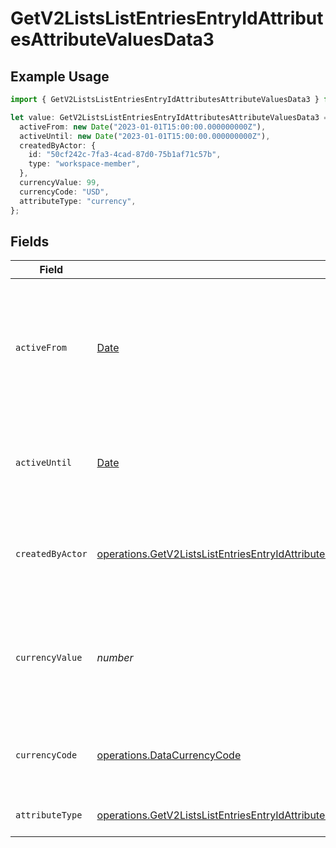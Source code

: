 # GetV2ListsListEntriesEntryIdAttributesAttributeValuesData3

## Example Usage

```typescript
import { GetV2ListsListEntriesEntryIdAttributesAttributeValuesData3 } from "attio-js/models/operations";

let value: GetV2ListsListEntriesEntryIdAttributesAttributeValuesData3 = {
  activeFrom: new Date("2023-01-01T15:00:00.000000000Z"),
  activeUntil: new Date("2023-01-01T15:00:00.000000000Z"),
  createdByActor: {
    id: "50cf242c-7fa3-4cad-87d0-75b1af71c57b",
    type: "workspace-member",
  },
  currencyValue: 99,
  currencyCode: "USD",
  attributeType: "currency",
};
```

## Fields

| Field                                                                                                                                                                                                                                                  | Type                                                                                                                                                                                                                                                   | Required                                                                                                                                                                                                                                               | Description                                                                                                                                                                                                                                            | Example                                                                                                                                                                                                                                                |
| ------------------------------------------------------------------------------------------------------------------------------------------------------------------------------------------------------------------------------------------------------ | ------------------------------------------------------------------------------------------------------------------------------------------------------------------------------------------------------------------------------------------------------ | ------------------------------------------------------------------------------------------------------------------------------------------------------------------------------------------------------------------------------------------------------ | ------------------------------------------------------------------------------------------------------------------------------------------------------------------------------------------------------------------------------------------------------ | ------------------------------------------------------------------------------------------------------------------------------------------------------------------------------------------------------------------------------------------------------ |
| `activeFrom`                                                                                                                                                                                                                                           | [Date](https://developer.mozilla.org/en-US/docs/Web/JavaScript/Reference/Global_Objects/Date)                                                                                                                                                          | :heavy_check_mark:                                                                                                                                                                                                                                     | The point in time at which this value was made "active". `active_from` can be considered roughly analogous to `created_at`.                                                                                                                            | 2023-01-01T15:00:00.000000000Z                                                                                                                                                                                                                         |
| `activeUntil`                                                                                                                                                                                                                                          | [Date](https://developer.mozilla.org/en-US/docs/Web/JavaScript/Reference/Global_Objects/Date)                                                                                                                                                          | :heavy_check_mark:                                                                                                                                                                                                                                     | The point in time at which this value was deactivated. If `null`, the value is active.                                                                                                                                                                 | 2023-01-01T15:00:00.000000000Z                                                                                                                                                                                                                         |
| `createdByActor`                                                                                                                                                                                                                                       | [operations.GetV2ListsListEntriesEntryIdAttributesAttributeValuesDataEntriesAttributesValuesResponseCreatedByActor](../../models/operations/getv2listslistentriesentryidattributesattributevaluesdataentriesattributesvaluesresponsecreatedbyactor.md) | :heavy_check_mark:                                                                                                                                                                                                                                     | The actor that created this value.                                                                                                                                                                                                                     | {<br/>"type": "workspace-member",<br/>"id": "50cf242c-7fa3-4cad-87d0-75b1af71c57b"<br/>}                                                                                                                                                               |
| `currencyValue`                                                                                                                                                                                                                                        | *number*                                                                                                                                                                                                                                               | :heavy_check_mark:                                                                                                                                                                                                                                     | A numerical representation of the currency value. A decimal with a max of 4 decimal places.                                                                                                                                                            | 99                                                                                                                                                                                                                                                     |
| `currencyCode`                                                                                                                                                                                                                                         | [operations.DataCurrencyCode](../../models/operations/datacurrencycode.md)                                                                                                                                                                             | :heavy_minus_sign:                                                                                                                                                                                                                                     | The ISO4217 currency code representing the currency that the value is stored in.                                                                                                                                                                       | USD                                                                                                                                                                                                                                                    |
| `attributeType`                                                                                                                                                                                                                                        | [operations.GetV2ListsListEntriesEntryIdAttributesAttributeValuesDataEntriesAttributesValuesResponseAttributeType](../../models/operations/getv2listslistentriesentryidattributesattributevaluesdataentriesattributesvaluesresponseattributetype.md)   | :heavy_check_mark:                                                                                                                                                                                                                                     | The attribute type of the value.                                                                                                                                                                                                                       | currency                                                                                                                                                                                                                                               |